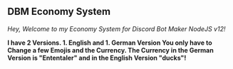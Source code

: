 ## DBM Economy System
*Hey, Welcome to my Economy System for Discord Bot Maker NodeJS v12!*

**I have 2 Versions. 1. English and 1. German Version
You only have to Change a few Emojis and the Currency. The Currency in the German Version is "Ententaler" and in the English Version "ducks"!**
